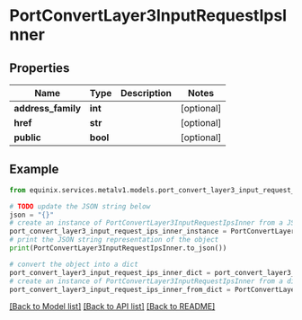 # PortConvertLayer3InputRequestIpsInner


## Properties

Name | Type | Description | Notes
------------ | ------------- | ------------- | -------------
**address_family** | **int** |  | [optional] 
**href** | **str** |  | [optional] 
**public** | **bool** |  | [optional] 

## Example

```python
from equinix.services.metalv1.models.port_convert_layer3_input_request_ips_inner import PortConvertLayer3InputRequestIpsInner

# TODO update the JSON string below
json = "{}"
# create an instance of PortConvertLayer3InputRequestIpsInner from a JSON string
port_convert_layer3_input_request_ips_inner_instance = PortConvertLayer3InputRequestIpsInner.from_json(json)
# print the JSON string representation of the object
print(PortConvertLayer3InputRequestIpsInner.to_json())

# convert the object into a dict
port_convert_layer3_input_request_ips_inner_dict = port_convert_layer3_input_request_ips_inner_instance.to_dict()
# create an instance of PortConvertLayer3InputRequestIpsInner from a dict
port_convert_layer3_input_request_ips_inner_from_dict = PortConvertLayer3InputRequestIpsInner.from_dict(port_convert_layer3_input_request_ips_inner_dict)
```
[[Back to Model list]](../README.md#documentation-for-models) [[Back to API list]](../README.md#documentation-for-api-endpoints) [[Back to README]](../README.md)



